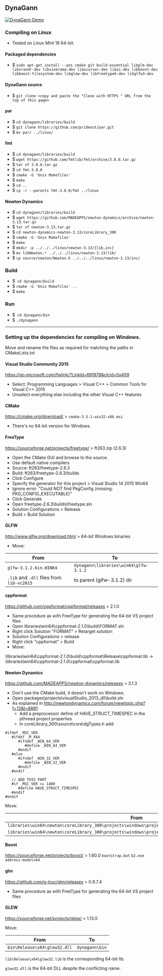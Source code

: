 ## DynaGann

[![DynaGann Demo](https://youtu.be/Sa7ZHlGxsnc/0.jpg)](https://youtu.be/Sa7ZHlGxsnc)

### Compiling on Linux

* Tested on Linux Mint 18 64-bit.

#### Packaged dependencies

* $ `sudo apt-get install --yes cmake git build-essential libglm-dev libxrandr-dev libxinerama-dev libxcursor-dev libxi-dev libboost-dev libboost-filesystem-dev libglew-dev libfreetype6-dev libglfw3-dev` 

#### DynaGann source

* $ `git clone <copy and paste the "Clone with HTTPS " URL from the top of this page>`

#### par

* $ `cd dynagann/libraries/build`
* $ `git clone https://github.com/prideout/par.git`
* $ `mv par/ ../linux/`

#### fmt

* $ `cd dynagann/libraries/build`
* $ `wget https://github.com/fmtlib/fmt/archive/3.0.0.tar.gz`
* $ `tar xf 3.0.0.tar.gz `
* $ `cd fmt-3.0.0`
* $ `cmake -G 'Unix Makefiles'`
* $ `make`
* $ `cd ..`
* $ `cp -r --parents fmt-3.0.0/fmt ../linux`

#### Newton Dynamics

* $ `cd dynagann/libraries/build`
* $ `wget https://github.com/MADEAPPS/newton-dynamics/archive/newton-3.13.tar.gz`
* $ `tar xf newton-3.13.tar.gz`
* $ `cd newton-dynamics-newton-3.13/coreLibrary_300`
* $ `cmake -G 'Unix Makefiles'`
* $ `make`
* $ `mkdir -p ../../../linux/newton-3.13/{lib,inc}`
* $ `mv libNewton.* ../../../linux/newton-3.13/lib/`
* $ `cp source/newton/Newton.h ../../../linux/newton-3.13/inc/`

### Build

* $` cd dynagann/build`
* $ `cmake -G 'Unix Makefiles' ..`
* $ `make` 

### Run

* $` cd dynagann/bin`
* $ `./dynagann`


---


### Setting up the dependencies for compiling on Windows.

Move and rename the files as required for matching the paths in CMakeLists.txt

#### Visual Studio Community 2015
https://go.microsoft.com/fwlink/?LinkId=691978&clcid=0x409
* Select: Programming Languages > Visual C++ > Common Tools for Visual C++ 2015
* Unselect everything else including the other Visual C++ features

#### CMake
https://cmake.org/download/ > `cmake-3.5.1-win32-x86.msi`
* There's no 64-bit version for Windows.

#### FreeType
https://sourceforge.net/projects/freetype/ > ft263.zip (2.6.3)
* Open the CMake GUI and browse to the source.
* Use default native compilers
* Source: ft263/freetype-2.6.3
* Build: ft263/freetype-2.6.3/builds
* Click Configure
* Specify the generator for this project > Visual Studio 14 2015 Win64
* Ignore error: "Could NOT find PkgConfig (missing:  PKG_CONFIG_EXECUTABLE)"
* Click Generate
* Open freetype-2.6.3\builds\freetype.sln
* Solution Configurations > Release
* Build > Build Solution

#### GLFW
http://www.glfw.org/download.html > 64-bit Windows binaries
* Move:

From | To
--- | ---
`glfw-3.1.2.bin.WIN64` | `dynagann\libraries\win64\glfw-3.1.2`
`.lib` and `.dll` files from `lib-vc2015` | to parent (glfw-3.1.2) dir

#### cppformat
https://github.com/cppformat/cppformat/releases > 2.1.0
* Same procedure as with FreeType for generating the 64-bit VS project files
* Open libraries\win64\cppformat-2.1.0\build\FORMAT.sln
* Right click Solution "FORMAT" > Retarget solution
* Solution Configurations > release
* Right click "cppformat" > Build
* Move:

\libraries\win64\cppformat-2.1.0\build\cppformat\Release\cppformat.lib ->
\libraries\win64\cppformat-2.1.0\cppformat\cppformat.lib

#### Newton Dynamics
https://github.com/MADEAPPS/newton-dynamics/releases > 3.1.3
* Don't use the CMake build, it doesn't work on Windows.
* Open packages\projects\visualStudio_2013_dll\build.sln
* As explained in http://newtondynamics.com/forum/viewtopic.php?f=12&t=8881:
  * Add a preprocessor define of HAVE_STRUCT_TIMESPEC in the pthread project properties
  * In coreLibrary_300\source\core\dgTypes.h add:

```
#ifdef _MSC_VER 
   #ifdef _M_X64
      #ifndef _WIN_64_VER
         #define _WIN_64_VER
      #endif
   #else       
      #ifndef _WIN_32_VER
         #define _WIN_32_VER
      #endif
   #endif

   // ADD THIS PART
   #if _MSC_VER >= 1400
      #define HAVE_STRUCT_TIMESPEC
   #endif
#endif
```
Move:

From | To
--- | ---
`libraries\win64\newton\coreLibrary_300\projects\windows\project_vs2013_dll\x64\newton\release\newton.lib` | `libraries\win64\newton\lib\newton.lib`
`libraries\win64\newton\coreLibrary_300\projects\windows\project_vs2013_dll\x64\newton\release\newton.dll` | `dynagann\bin`

#### Boost
https://sourceforge.net/projects/boost/ > 1.60.0
`bootstrap.bat`
`b2.exe address-model=64`

#### glm
https://github.com/g-truc/glm/releases > 0.9.7.4
* Same procedure as with FreeType for generating the 64-bit VS project files

#### GLEW
https://sourceforge.net/projects/glew/ > 1.13.0

Move:

From | To
--- | ---
`bin\Release\x64\glew32.dll` | `dynagann\bin`
`lib\Release\x64\glew32.lib` is the corresponding 64-bit lib.

`glew32.dll` is the 64-bit DLL despite the conflicting name.
